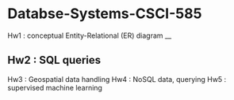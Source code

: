 # Databse-Systems-CSCI-585
Hw1 : conceptual Entity-Relational (ER) diagram __
## Hw2 : SQL queries 
Hw3 : Geospatial data handling
Hw4 : NoSQL data, querying
Hw5 : supervised machine learning
